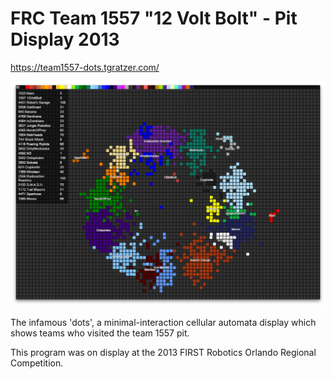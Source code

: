 # FRC Team 1557 "12 Volt Bolt" - Pit Display 2013

<https://team1557-dots.tgratzer.com/>

[![Site Preview](.github/preview.png)](https://team1557-dots.tgratzer.com/)

The infamous 'dots', a minimal-interaction cellular automata display which shows teams who visited the team 1557 pit.

This program was on display at the 2013 FIRST Robotics Orlando Regional Competition.
